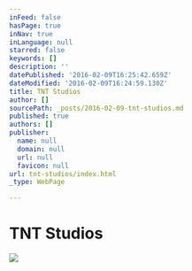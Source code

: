 ```yaml
---
inFeed: false
hasPage: true
inNav: true
inLanguage: null
starred: false
keywords: []
description: ''
datePublished: '2016-02-09T16:25:42.659Z'
dateModified: '2016-02-09T16:24:59.130Z'
title: TNT Studios
author: []
sourcePath: _posts/2016-02-09-tnt-studios.md
published: true
authors: []
publisher:
  name: null
  domain: null
  url: null
  favicon: null
url: tnt-studios/index.html
_type: WebPage

---
```

# TNT Studios
![](https://the-grid-user-content.s3-us-west-2.amazonaws.com/1fcecbef-aa6f-493f-a8d7-27034ab02ea8.jpg)